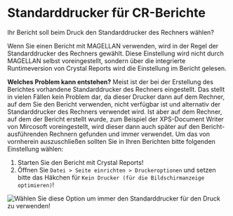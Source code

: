 # Standarddrucker für CR-Berichte

Ihr Bericht soll beim Druck den Standarddrucker des Rechners wählen?

Wenn Sie einen Bericht mit MAGELLAN verwenden, wird in der Regel der Standarddrucker des Rechners gewählt. Diese Einstellung wird nicht durch MAGELLAN selbst voreingestellt, sondern über die integrierte Runtimeversion von Crystal Reports wird die Einstellung im Bericht gelesen.

**Welches Problem kann entstehen?** Meist ist der bei der Erstellung des Berichtes vorhandene Standarddrucker des Rechners eingestellt. Das stellt in vielen Fällen kein Problem dar, da dieser Drucker dann auf dem Rechner, auf dem Sie den Bericht verwenden, nicht verfügbar ist und alternativ der Standarddrucker des Rechners verwendet wird.
Ist aber auf dem Rechner, auf dem der Bericht erstellt wurde, zum Beispiel der XPS-Document Writer von Mircosoft voreingestellt, wird dieser dann auch später auf den Bericht-ausführenden Rechnern gefunden und immer verwendet.
Um das von vornherein auszuschließen sollten Sie in Ihren Berichten bitte folgenden Einstellung wählen:

1. Starten Sie den Bericht mit Crystal Reports!
2. Öffnen Sie `Datei > Seite einrichten > Druckeroptionen` und setzen bitte das Häkchen für `Kein Drucker (für die Bildschirmanzeige optimieren)`!

![Wählen Sie diese Option um immer den Standarddrucker für den Druck zu verwenden!](/assets/images/cr-drucker.png)
